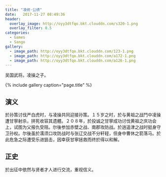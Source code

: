 ```yaml
---
title: "凌统·公绩"
date:   2017-11-27 08:49:36
header:
  overlay_image: http://oyy3dtfqo.bkt.clouddn.com/s320-1.png
  overlay_filter: 0.5
categories:
  - Games
  - Sango
gallery:
  - image_path: http://oyy3dtfqo.bkt.clouddn.com/123-1.png
  - image_path: http://oyy3dtfqo.bkt.clouddn.com/a172-1.png
  - image_path: http://oyy3dtfqo.bkt.clouddn.com/a126-1.png
---
```


吴国武将。凌操之子。

{% include gallery caption="page.title" %}

## 演义

於孙策讨伐严白虎时，与凌操共同迎接孙策。１５岁之时，於与黄祖之战鬥中凌操遭甘寧射杀，拼死收容其遗體。２０８年，於投诚之甘寧成功讨伐黄祖之庆功会上，试图为父报仇受阻。尔後参加赤壁之战、南郡攻防战。於逍遥津之战时挺身守卫孙权。尔後虽於濡须口攻防战时与张辽交战不分轩轾，但身中曹休之箭落马。於此危急之际遭受乐进狙击，因幸获甘寧拯救而终於得以和解。

## 正史

於出征中依然与贤者才人进行交流，重视信义。